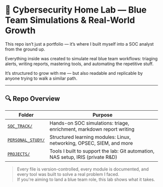 # 🧠 Cybersecurity Home Lab — Blue Team Simulations & Real-World Growth

This repo isn’t just a portfolio — it’s where I built myself into a SOC analyst from the ground up.

Everything inside was created to simulate real blue team workflows: triaging alerts, writing reports, mastering tools, and automating the repetitive stuff.

It’s structured to grow with me — but also readable and replicable by anyone trying to walk a similar path.

---

## 🔍 Repo Overview

| Folder                                                                 | Purpose                                                                         |
| ---------------------------------------------------------------------- | ------------------------------------------------------------------------------- |
| [`SOC_TRACK/`](https://github.com/00rders/home-lab/tree/main/SOC_TRACK)              | Hands-on SOC simulations: triage, enrichment, markdown report writing           |
| [`PERSONAL_STUDY/`](https://github.com/00rders/home-lab/tree/main/PERSONAL_STUDY)    | Structured learning modules: Linux, networking, OPSEC, SIEM, and more           |
| [`PROJECTS/`](https://github.com/00rders/home-lab/tree/main/PROJECTS)                | Tools I built to support the lab: Git automation, NAS setup, IRIS (private R&D) |

> Every file is version-controlled, every module is documented, and every tool was built to solve a real problem I faced.  
> If you're aiming to land a blue team role, this lab shows what it takes.
